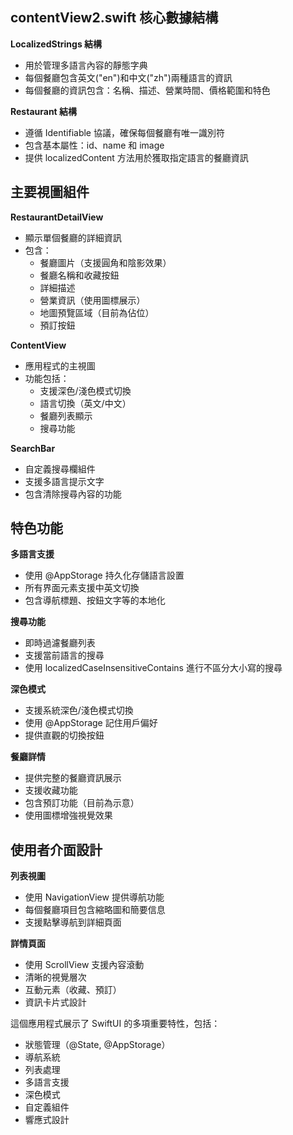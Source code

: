 

## contentView2.swift 核心數據結構

**LocalizedStrings 結構**
- 用於管理多語言內容的靜態字典
- 每個餐廳包含英文("en")和中文("zh")兩種語言的資訊
- 每個餐廳的資訊包含：名稱、描述、營業時間、價格範圍和特色

**Restaurant 結構**
- 遵循 Identifiable 協議，確保每個餐廳有唯一識別符
- 包含基本屬性：id、name 和 image
- 提供 localizedContent 方法用於獲取指定語言的餐廳資訊

## 主要視圖組件

**RestaurantDetailView**
- 顯示單個餐廳的詳細資訊
- 包含：
  - 餐廳圖片（支援圓角和陰影效果）
  - 餐廳名稱和收藏按鈕
  - 詳細描述
  - 營業資訊（使用圖標展示）
  - 地圖預覽區域（目前為佔位）
  - 預訂按鈕

**ContentView**
- 應用程式的主視圖
- 功能包括：
  - 支援深色/淺色模式切換
  - 語言切換（英文/中文）
  - 餐廳列表顯示
  - 搜尋功能

**SearchBar**
- 自定義搜尋欄組件
- 支援多語言提示文字
- 包含清除搜尋內容的功能

## 特色功能

**多語言支援**
- 使用 @AppStorage 持久化存儲語言設置
- 所有界面元素支援中英文切換
- 包含導航標題、按鈕文字等的本地化

**搜尋功能**
- 即時過濾餐廳列表
- 支援當前語言的搜尋
- 使用 localizedCaseInsensitiveContains 進行不區分大小寫的搜尋

**深色模式**
- 支援系統深色/淺色模式切換
- 使用 @AppStorage 記住用戶偏好
- 提供直觀的切換按鈕

**餐廳詳情**
- 提供完整的餐廳資訊展示
- 支援收藏功能
- 包含預訂功能（目前為示意）
- 使用圖標增強視覺效果

## 使用者介面設計

**列表視圖**
- 使用 NavigationView 提供導航功能
- 每個餐廳項目包含縮略圖和簡要信息
- 支援點擊導航到詳細頁面

**詳情頁面**
- 使用 ScrollView 支援內容滾動
- 清晰的視覺層次
- 互動元素（收藏、預訂）
- 資訊卡片式設計

這個應用程式展示了 SwiftUI 的多項重要特性，包括：
- 狀態管理（@State, @AppStorage）
- 導航系統
- 列表處理
- 多語言支援
- 深色模式
- 自定義組件
- 響應式設計


